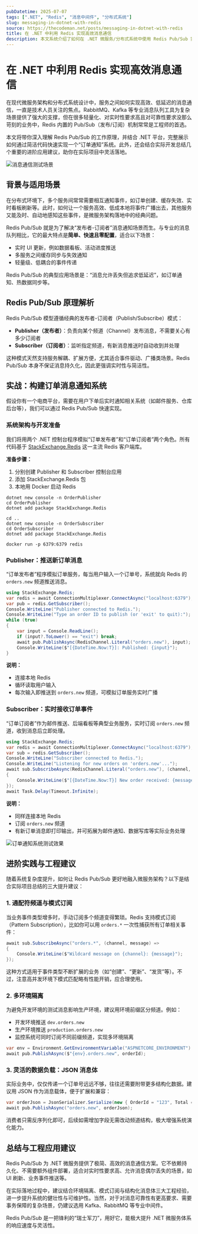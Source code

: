 ```yaml
---
pubDatetime: 2025-07-07
tags: [".NET", "Redis", "消息中间件", "分布式系统"]
slug: messaging-in-dotnet-with-redis
source: https://thecodeman.net/posts/messaging-in-dotnet-with-redis
title: 在 .NET 中利用 Redis 实现高效消息通信
description: 本文系统介绍了如何在 .NET 微服务/分布式系统中使用 Redis Pub/Sub 实现高效、实时的消息推送，结合实际案例讲解如何落地，并提供进阶实践建议。
---
```


# 在 .NET 中利用 Redis 实现高效消息通信

在现代微服务架构和分布式系统设计中，服务之间如何实现高效、低延迟的消息通信，一直是技术人员关注的焦点。RabbitMQ、Kafka 等专业消息队列工具为复杂场景提供了强大的支撑，但在很多轻量化、对实时性要求高且对可靠性要求没那么苛刻的业务中，Redis 内置的 Pub/Sub（发布/订阅）机制常常是工程师的首选。

本文将带你深入理解 Redis Pub/Sub 的工作原理，并结合 .NET 平台，完整展示如何通过简洁代码快速实现一个“订单通知”系统。此外，还会结合实际开发总结几个重要的进阶应用建议，助你在实际项目中灵活落地。

![消息通信测试场景](https://thecodeman.net/images/blog/posts/messaging-in-dotnet-with-redis/testing.png)

## 背景与适用场景

在分布式环境下，多个服务间常常需要相互通知事件，如订单创建、缓存失效、实时看板刷新等。此时，如何让一个服务高效、低成本地将事件广播出去，其他服务又能及时、自动地感知这些事件，是微服务架构落地中的经典问题。

Redis Pub/Sub 就是为了解决“发布者-订阅者”消息通知场景而生。与专业的消息队列相比，它的最大特点是**简单、快速且零配置**，适合以下场景：

- 实时 UI 更新，例如数据看板、活动进度推送
- 多服务之间缓存同步与失效通知
- 轻量级、低耦合的事件传递

Redis Pub/Sub 的典型应用场景是：“消息允许丢失但追求低延迟”，如订单通知、热数据同步等。

## Redis Pub/Sub 原理解析

Redis Pub/Sub 模型遵循经典的发布者-订阅者（Publish/Subscribe）模式：

- **Publisher（发布者）**：负责向某个频道（Channel）发布消息，不需要关心有多少订阅者
- **Subscriber（订阅者）**：监听指定频道，有新消息推送时自动收到并处理

这种模式天然支持服务解耦、扩展方便，尤其适合事件驱动、广播类场景。Redis Pub/Sub 本身不保证消息持久化，因此更强调实时性与简洁性。

## 实战：构建订单消息通知系统

假设你有一个电商平台，需要在用户下单后实时通知相关系统（如邮件服务、仓库后台等），我们可以通过 Redis Pub/Sub 快速实现。

### 系统架构与开发准备

我们将用两个 .NET 控制台程序模拟“订单发布者”和“订单订阅者”两个角色。所有代码基于 [StackExchange.Redis](https://stackexchange.github.io/StackExchange.Redis/) 这一主流 Redis 客户端库。

**准备步骤：**

1. 分别创建 Publisher 和 Subscriber 控制台应用
2. 添加 StackExchange.Redis 包
3. 本地用 Docker 启动 Redis

```shell
dotnet new console -n OrderPublisher
cd OrderPublisher
dotnet add package StackExchange.Redis

cd ..
dotnet new console -n OrderSubscriber
cd OrderSubscriber
dotnet add package StackExchange.Redis

docker run -p 6379:6379 redis
```

### Publisher：推送新订单消息

“订单发布者”程序模拟订单服务，每当用户输入一个订单号，系统就向 Redis 的 `orders.new` 频道推送消息。

```csharp
using StackExchange.Redis;
var redis = await ConnectionMultiplexer.ConnectAsync("localhost:6379");
var pub = redis.GetSubscriber();
Console.WriteLine("Publisher connected to Redis.");
Console.WriteLine("Type an order ID to publish (or 'exit' to quit):");
while (true)
{
    var input = Console.ReadLine();
    if (input?.ToLower() == "exit") break;
    await pub.PublishAsync(RedisChannel.Literal("orders.new"), input);
    Console.WriteLine($"[{DateTime.Now:T}]: Published: {input}");
}
```

**说明：**

- 连接本地 Redis
- 循环读取用户输入
- 每次输入即推送到 `orders.new` 频道，可模拟订单服务实时广播

### Subscriber：实时接收订单事件

“订单订阅者”作为邮件推送、后端看板等典型业务服务，实时订阅 `orders.new` 频道，收到消息后立即处理。

```csharp
using StackExchange.Redis;
var redis = await ConnectionMultiplexer.ConnectAsync("localhost:6379");
var sub = redis.GetSubscriber();
Console.WriteLine("Subscriber connected to Redis.");
Console.WriteLine("Listening for new orders on 'orders.new'...");
await sub.SubscribeAsync(RedisChannel.Literal("orders.new"), (channel, message) =>
{
    Console.WriteLine($"[{DateTime.Now:T}] New order received: {message}");
});
await Task.Delay(Timeout.Infinite);
```

**说明：**

- 同样连接本地 Redis
- 订阅 `orders.new` 频道
- 有新订单消息即打印输出，并可拓展为邮件通知、数据写库等实际业务处理

![订单通知系统测试效果](https://thecodeman.net/images/blog/posts/messaging-in-dotnet-with-redis/testing.png)

## 进阶实践与工程建议

随着系统复杂度提升，如何让 Redis Pub/Sub 更好地融入微服务架构？以下是结合实际项目总结的三大提升建议：

### 1. 通配符频道与模式订阅

当业务事件类型增多时，手动订阅多个频道变得繁琐。Redis 支持模式订阅（Pattern Subscription），比如你可以用 `orders.*` 一次性捕获所有订单相关事件：

```csharp
await sub.SubscribeAsync("orders.*", (channel, message) =>
{
    Console.WriteLine($"Wildcard message on {channel}: {message}");
});
```

这种方式适用于事件类型不断扩展的业务（如“创建”、“更新”、“发货”等）。不过，注意高并发环境下模式匹配略有性能开销，应合理使用。

### 2. 多环境隔离

为避免开发环境的测试消息影响生产环境，建议用环境前缀区分频道。例如：

- 开发环境推送 `dev.orders.new`
- 生产环境推送 `production.orders.new`
- 监控系统可同时订阅不同前缀频道，实现多环境隔离

```csharp
var env = Environment.GetEnvironmentVariable("ASPNETCORE_ENVIRONMENT") ?? "dev";
await pub.PublishAsync($"{env}.orders.new", orderId);
```

### 3. 灵活的数据负载：JSON 消息体

实际业务中，仅仅传递一个订单号远远不够，往往还需要附带更多结构化数据。建议用 JSON 作为消息载体，便于扩展和兼容：

```csharp
var orderJson = JsonSerializer.Serialize(new { OrderId = "123", Total = 99.9 });
await pub.PublishAsync("orders.new", orderJson);
```

消费者只需反序列化即可，后续如需增加字段无需改动频道结构，极大增强系统演化能力。

## 总结与工程应用建议

Redis Pub/Sub 为 .NET 微服务提供了极简、高效的消息通信方案。它不依赖持久化、不需要额外组件部署，适合对实时性要求高、允许消息偶尔丢失的场景，如 UI 刷新、业务事件推送等。

在实际落地过程中，建议结合环境隔离、模式订阅与结构化消息体三大工程经验，进一步提升系统的健壮性与可维护性。当然，对于对消息可靠性有更高要求、需要事务保障的复杂场景，仍建议选用 Kafka、RabbitMQ 等专业中间件。

Redis Pub/Sub 是一把锋利的“瑞士军刀”，用好它，能极大提升 .NET 微服务体系的响应速度与灵活性。
